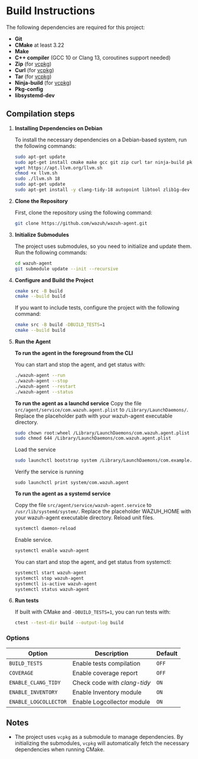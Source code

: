 # Build Instructions

The following dependencies are required for this project:

- **Git**
- **CMake** at least 3.22
- **Make**
- **C++ compiler** (GCC 10 or Clang 13, coroutines support needed)
- **Zip** (for [vcpkg](https://vcpkg.io))
- **Curl** (for [vcpkg](https://vcpkg.io))
- **Tar** (for [vcpkg](https://vcpkg.io))
- **Ninja-build** (for [vcpkg](https://vcpkg.io))
- **Pkg-config**
- **libsystemd-dev**

## Compilation steps

1. **Installing Dependencies on Debian**

    To install the necessary dependencies on a Debian-based system, run the following commands:

    ```bash
    sudo apt-get update
    sudo apt-get install cmake make gcc git zip curl tar ninja-build pkg-config libsystemd-dev wget gnupg lsb-release software-properties-common libbz2-dev
    wget https://apt.llvm.org/llvm.sh
    chmod +x llvm.sh
    sudo ./llvm.sh 18
    sudo apt-get update
    sudo apt-get install -y clang-tidy-18 autopoint libtool zlib1g-dev libgcrypt20-dev libmagic-dev libpopt-dev libmagic-dev libsqlite3-dev liblua5.4-dev gettext libarchive-dev
    ```

2. **Clone the Repository**

    First, clone the repository using the following command:

    ```bash
    git clone https://github.com/wazuh/wazuh-agent.git
    ```

3. **Initialize Submodules**

    The project uses submodules, so you need to initialize and update them. Run the following commands:

    ```bash
    cd wazuh-agent
    git submodule update --init --recursive
    ```

4. **Configure and Build the Project**

    ```bash
    cmake src -B build
    cmake --build build
    ```

    If you want to include tests, configure the project with the following command:

    ```bash
    cmake src -B build -DBUILD_TESTS=1
    cmake --build build
    ```
5. **Run the Agent**

    **To run the agent in the foreground from the CLI**

    You can start and stop the agent, and get status with:

    ```bash
    ./wazuh-agent --run
    ./wazuh-agent --stop
    ./wazuh-agent --restart
    ./wazuh-agent --status
    ```

    **To run the agent as a launchd service**
    Copy the file `src/agent/service/com.wazuh.agent.plist` to `/Library/LaunchDaemons/`.
    Replace the placeholder path with your wazuh-agent executable directory.

    ```bash
    sudo chown root:wheel /Library/LaunchDaemons/com.wazuh.agent.plist
    sudo chmod 644 /Library/LaunchDaemons/com.wazuh.agent.plist
    ```

    Load the service

    ```bash
    sudo launchctl bootstrap system /Library/LaunchDaemons/com.example.service.plist
    ```

    Verify the service is running

    ```
    sudo launchctl print system/com.wazuh.agent
    ```

    **To run the agent as a systemd service**

    Copy the file `src/agent/service/wazuh-agent.service` to `/usr/lib/systemd/system/`.
    Replace the placeholder WAZUH_HOME with your wazuh-agent executable directory.
    Reload unit files.

    ```bash
    systemctl daemon-reload
    ```

    Enable service.

    ```bash
    systemctl enable wazuh-agent
    ```

    You can start and stop the agent, and get status from systemctl:

    ```bash
    systemctl start wazuh-agent
    systemctl stop wazuh-agent
    systemctl is-active wazuh-agent
    systemctl status wazuh-agent
    ```

6. **Run tests**

    If built with CMake and `-DBUILD_TESTS=1`, you can run tests with:

    ```bash
    ctest --test-dir build --output-log build
    ```

### Options

|Option|Description|Default|
|---|---|---|
|`BUILD_TESTS`|Enable tests compilation|`OFF`|
|`COVERAGE`|Enable coverage report|`OFF`|
|`ENABLE_CLANG_TIDY`|Check code with _clang-tidy_|`ON`|
|`ENABLE_INVENTORY`|Enable Inventory module |`ON`|
|`ENABLE_LOGCOLLECTOR`|Enable Logcollector module|`ON`|

## Notes

- The project uses `vcpkg` as a submodule to manage dependencies. By initializing the submodules, `vcpkg` will automatically fetch the necessary dependencies when running CMake.
